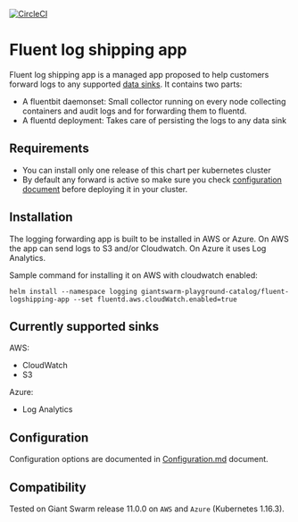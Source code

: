 
[![CircleCI](https://circleci.com/gh/giantswarm/fluent-logshipping-app.svg?style=shield)](https://circleci.com/gh/giantswarm/fluent-logshipping-app)

# Fluent log shipping app

Fluent log shipping app is a managed app proposed to help customers forward logs to any supported [data sinks](#Currently_supported_sinks). 
It contains two parts: 
- A fluentbit daemonset: Small collector running on every node collecting containers and audit logs and for forwarding them to fluentd.
- A fluentd deployment: Takes care of persisting the logs to any data sink

## Requirements

- You can install only one release of this chart per kubernetes cluster
- By default any forward is active so make sure you check [configuration document](helm/fluent-logshipping-app/Configuration.md) before deploying it in your cluster.

## Installation

The logging forwarding app is built to be installed in AWS or Azure. On AWS the app can send logs to S3 and/or Cloudwatch. On Azure it uses Log Analytics.

Sample command for installing it on AWS with cloudwatch enabled:

```text
helm install --namespace logging giantswarm-playground-catalog/fluent-logshipping-app --set fluentd.aws.cloudWatch.enabled=true 
```

## Currently supported sinks

AWS:
- CloudWatch
- S3

Azure:
- Log Analytics

## Configuration

Configuration options are documented in [Configuration.md](helm/fluent-logshipping-app/Configuration.md) document.

## Compatibility

Tested on Giant Swarm release 11.0.0 on `AWS` and `Azure` (Kubernetes 1.16.3).

